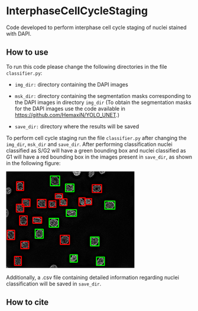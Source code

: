 # InterphaseCellCycleStaging


Code developed to perform interphase cell cycle staging of nuclei stained with DAPI. 

## How to use

To run this code please change the following directories in the file `classifier.py`:

* `img_dir:` directory containing the DAPI images


* `msk_dir:` directory containing the segmentation masks corresponding to the DAPI images in directory `img_dir` (To obtain the segmentation masks for the DAPI images use the code available in https://github.com/HemaxiN/YOLO_UNET.)


* `save_dir:` directory where the results will be saved

To perform cell cycle staging run the file `classifier.py` after changing the `img_dir`, `msk_dir` and `save_dir`. After performing classification nuclei classified as S/G2 will have a green bounding box and nuclei classified as G1 will have a red bounding box in the images present in `save_dir`, as shown in the following figure:


<p float="center">
<img width="347" height="260" src="img/MAX_24_7IF_Z60_decon1Imag_ALT.png"/>
</p>

Additionally, a .csv file containing detailed information regarding nuclei classification will be saved in `save_dir`.

## How to cite
